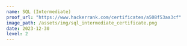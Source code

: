 ```yaml
---
name: SQL (Intermediate)
proof_url: "https://www.hackerrank.com/certificates/a508f53aa3cf"
image_path: /assets/img/sql_intermediate_certificate.png
date: 2023-12-30
level: 2
---
```

